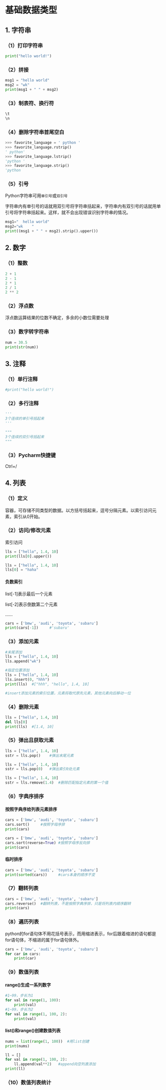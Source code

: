 # 基础数据类型

## 1. 字符串

### （1）打印字符串

```python
print("hello world!")
```

### （2）拼接

```python
msg1 = "hello world"
msg2 = "wk"
print(msg1 + " " + msg2)
```

### （3）制表符、换行符

```python
\t
\n
```

### （4）删除字符串首尾空白

```python
>>> favorite_language = ' python '
>>> favorite_language.rstrip()
' python'
>>> favorite_language.lstrip()
'python '
>>> favorite_language.strip()
'python
```

### （5）引号

Python字符串可用`单引号`或`双引号`

字符串内有单引号的话就用双引号将字符串括起来，字符串内有双引号的话就用单引号将字符串括起来。这样，就不会出现错误识别字符串的情况。

```python
msg1="  hello world"
msg2="wk    "
print((msg1 + " " + msg2).strip().upper())
```

## 2. 数字

### （1）整数

```python
2 + 1
2 - 1
2 * 1
2 / 1
2 ** 2
```

### （2）浮点数

浮点数运算结果的位数不确定，多余的小数位需要处理

### （3）数字转字符串

```python
num = 30.5
print(str(num))
```

## 3. 注释

### （1）单行注释

```python
#print("hello world!")
```

### （2）多行注释

```python
'''
3个连续的单引号括起来
'''
```

```python
"""
3个连续的双引号括起来
"""
```

### （3）Pycharm快捷键

Ctrl+/

## 4. 列表

### （1）定义

容器，可存储不同类型的数据。以方括号括起来，逗号分隔元素。以索引访问元素，索引从0开始。

### （2）访问/修改元素

索引访问

```python
lls = ["hello", 1.4, 10]
print(lls[0].upper())
```

```python
lls = ["hello", 1.4, 10]
lls[0] = "haha"
```

#### 负数索引

list[-1]表示最后一个元素

list[-2]表示倒数第二个元素

......

```python
cars = ['bmw', 'audi', 'toyota', 'subaru']
print(cars[-1])		#'subaru'
```



### （3）添加元素

```python
#末尾添加
lls = ["hello", 1.4, 10]
lls.append("wk")
```

```python
#指定位置添加
lls = ["hello", 1.4, 10]
lls.insert(0, "hhh") 
print(lls)	#["hhh", "hello", 1.4, 10]

#insert添加元素的索引位置，元素将取代原先元素，其他元素向后移动一位
```

### （4）删除元素

```python
lls = ["hello", 1.4, 10]
del lls[0]
print(lls)	#[1.4, 10]
```

### （5）弹出且获取元素

```python
lls = ["hello", 1.4, 10]
sstr = lls.pop()	#弹出末尾元素
```

```python
lls = ["hello", 1.4, 10]
sstr = lls.pop(0)	#弹出索引0处元素
```

```python
lls = ["hello", 1.4, 10]
sstr = lls.remove(1.4)	#删除匹配指定元素的第一个值
```

### （6）字典序排序

#### 按照字典序给列表元素排序

```python
cars = ['bmw', 'audi', 'toyota', 'subaru']
cars.sort()		#按照字母序排
print(cars)
```

```python
cars = ['bmw', 'audi', 'toyota', 'subaru']
cars.sort(reverse=True)	#按照字母序反向排
print(cars)
```

#### 临时排序

```python
cars = ['bmw', 'audi', 'toyota', 'subaru']
print(sorted(cars))		#cars本身的顺序不变
```

### （7）翻转列表

```python
cars = ['bmw', 'audi', 'toyota', 'subaru']
cars.reverse()	#翻转列表，不是按照字典序排，只是将列表内顺序翻转
print(cars)
```

### （8）遍历列表

python的for语句体不用花括号表示，而用缩进表示，for后跟着缩进的语句都是for语句体，不缩进的属于for语句体外。

```python
cars = ['bmw', 'audi', 'toyota', 'subaru']
for car in cars:
    print(car)
```

### （9）数值列表

#### range()生成一系列数字

```python
#1~99，步长为1
for val in range(1, 100):
    print(val)
#1~99，步长为2
for val in range(1, 100, 2):
    print(val)
```

#### list()和range()创建数值列表

```python
nums = list(range(1, 100))	#用list创建
print(nums)
```

```python
ll = []
for val in range(1, 100, 2):
    ll.append(val**2)	#append向空列表添加
print(ll)
```

### （10）数值列表统计





### 





















































